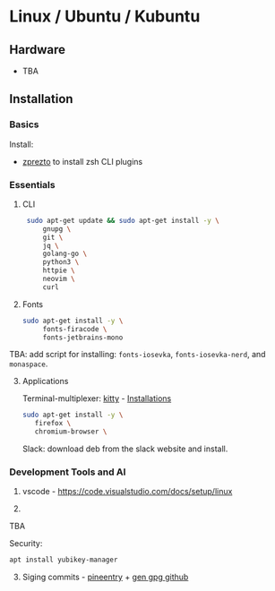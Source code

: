# Linux / Ubuntu / Kubuntu

## Hardware

<a name="hardware"></a>

- TBA

## Installation

<a name="installation"></a>

### Basics

<a name="firststeps"></a>

Install:

- [zprezto](https://github.com/sorin-ionescu/prezto) to install zsh CLI plugins

### Essentials

1. CLI

   ```bash
    sudo apt-get update && sudo apt-get install -y \
        gnupg \
        git \
        jq \
        golang-go \
        python3 \
        httpie \
        neovim \
        curl
   ```

2. Fonts

   ```bash
   sudo apt-get install -y \
        fonts-firacode \
        fonts-jetbrains-mono
   ```

TBA: add script for installing: `fonts-iosevka`, `fonts-iosevka-nerd`, and `monaspace`.

3. Applications

   Terminal-multiplexer: [kitty](https://sw.kovidgoyal.net/kitty/) - [Installations](https://sw.kovidgoyal.net/kitty/binary)

   ```bash
   sudo apt-get install -y \
      firefox \
      chromium-browser \
   ```

   Slack: download deb from the slack website and install.

### Development Tools and AI

<a name="developmenttools"></a>

1. vscode - https://code.visualstudio.com/docs/setup/linux

2.

TBA

Security:

```bash
apt install yubikey-manager
```

3. Siging commits - [pineentry](https://wiki.archlinux.org/title/GnuPG) + [gen gpg github](https://docs.github.com/en/authentication/managing-commit-signature-verification/generating-a-new-gpg-key)
    
